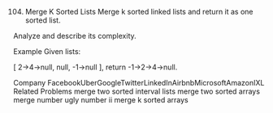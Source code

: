 104. Merge K Sorted Lists
Merge k sorted linked lists and return it as one sorted list.

Analyze and describe its complexity.

Example
Given lists:

[
  2->4->null,
  null,
  -1->null
],
return -1->2->4->null.

 Company
FacebookUberGoogleTwitterLinkedInAirbnbMicrosoftAmazonIXL
Related Problems
merge two sorted interval lists
merge two sorted arrays
merge number
ugly number ii
merge k sorted arrays
